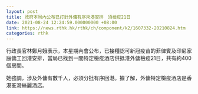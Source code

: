```yaml
---
layout: post
title: 政府本周內公布已打針外傭有序來港安排　須檢疫21日
date: 2021-08-24 12:24:59.000000000 +08:00
link: https://news.rthk.hk/rthk/ch/component/k2/1607332-20210824.htm
categories: rthk
---
```


行政長官林鄭月娥表示，本星期內會公布，已接種認可新冠疫苗的菲律賓及印尼家庭傭工回港安排，當局已找到一間特定檢疫酒店供抵港外傭檢疫21日，共有約400個房間。

她強調，涉及外傭有數千人，必須分批有序回港。據了解，外傭特定檢疫酒店是香港荃灣絲麗酒店。
